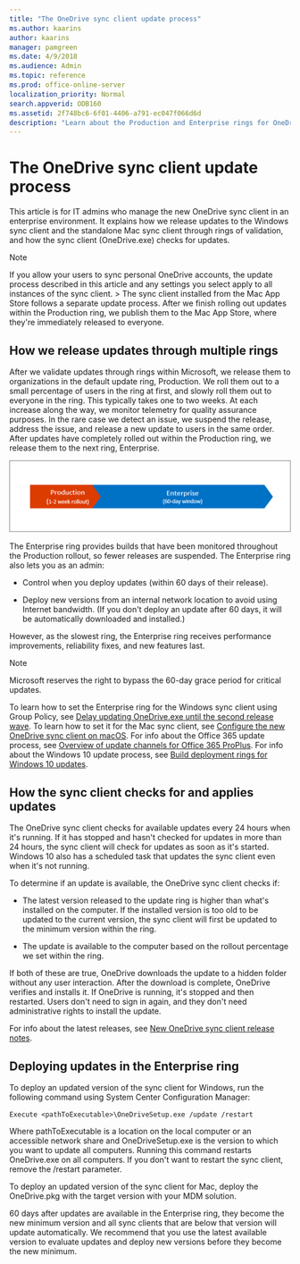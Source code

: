 ```yaml
---
title: "The OneDrive sync client update process"
ms.author: kaarins
author: kaarins
manager: pamgreen
ms.date: 4/9/2018
ms.audience: Admin
ms.topic: reference
ms.prod: office-online-server
localization_priority: Normal
search.appverid: ODB160
ms.assetid: 2f748bc6-6f01-4406-a791-ec047f066d6d
description: "Learn about the Production and Enterprise rings for OneDrive sync client updates"
---
```


# The OneDrive sync client update process

This article is for IT admins who manage the new OneDrive sync client in an enterprise environment. It explains how we release updates to the Windows sync client and the standalone Mac sync client through rings of validation, and how the sync client (OneDrive.exe) checks for updates.
  
> [!NOTE]
> If you allow your users to sync personal OneDrive accounts, the update process described in this article and any settings you select apply to all instances of the sync client. > The sync client installed from the Mac App Store follows a separate update process. After we finish rolling out updates within the Production ring, we publish them to the Mac App Store, where they're immediately released to everyone. 
  
## How we release updates through multiple rings

After we validate updates through rings within Microsoft, we release them to organizations in the default update ring, Production. We roll them out to a small percentage of users in the ring at first, and slowly roll them out to everyone in the ring. This typically takes one to two weeks. At each increase along the way, we monitor telemetry for quality assurance purposes. In the rare case we detect an issue, we suspend the release, address the issue, and release a new update to users in the same order. After updates have completely rolled out within the Production ring, we release them to the next ring, Enterprise.
  
![Timeline of an update](media/5d705fbc-5553-4c7b-ae2f-cba394332a5e.png)
  
The Enterprise ring provides builds that have been monitored throughout the Production rollout, so fewer releases are suspended. The Enterprise ring also lets you as an admin:
  
- Control when you deploy updates (within 60 days of their release).
    
- Deploy new versions from an internal network location to avoid using Internet bandwidth. (If you don't deploy an update after 60 days, it will be automatically downloaded and installed.)
    
However, as the slowest ring, the Enterprise ring receives performance improvements, reliability fixes, and new features last.
  
> [!NOTE]
> Microsoft reserves the right to bypass the 60-day grace period for critical updates. 
  
To learn how to set the Enterprise ring for the Windows sync client using Group Policy, see [Delay updating OneDrive.exe until the second release wave](use-group-policy-to-control-sync-client-settings.md#EnableEnterpriseUpdate). To learn how to set it for the Mac sync client, see [Configure the new OneDrive sync client on macOS](deploy-and-configure-the-sync-client-for-mac.md). For info about the Office 365 update process, see [Overview of update channels for Office 365 ProPlus](https://support.office.com/article/9ccf0f13-28ff-4975-9bd2-7e4ea2fefef4). For info about the Windows 10 update process, see [Build deployment rings for Windows 10 updates](https://go.microsoft.com/fwlink/?linkid=860294).
  
## How the sync client checks for and applies updates

The OneDrive sync client checks for available updates every 24 hours when it's running. If it has stopped and hasn't checked for updates in more than 24 hours, the sync client will check for updates as soon as it's started. Windows 10 also has a scheduled task that updates the sync client even when it's not running.
  
To determine if an update is available, the OneDrive sync client checks if:
  
- The latest version released to the update ring is higher than what's installed on the computer. If the installed version is too old to be updated to the current version, the sync client will first be updated to the minimum version within the ring.
    
- The update is available to the computer based on the rollout percentage we set within the ring.
    
If both of these are true, OneDrive downloads the update to a hidden folder without any user interaction. After the download is complete, OneDrive verifies and installs it. If OneDrive is running, it's stopped and then restarted. Users don't need to sign in again, and they don't need administrative rights to install the update.
  
For info about the latest releases, see [New OneDrive sync client release notes](https://support.office.com/article/845dcf18-f921-435e-bf28-4e24b95e5fc0).
  
## Deploying updates in the Enterprise ring

To deploy an updated version of the sync client for Windows, run the following command using System Center Configuration Manager:
  
```
Execute <pathToExecutable>\OneDriveSetup.exe /update /restart
```

Where pathToExecutable is a location on the local computer or an accessible network share and OneDriveSetup.exe is the version to which you want to update all computers. Running this command restarts OneDrive.exe on all computers. If you don't want to restart the sync client, remove the /restart parameter. 
  
To deploy an updated version of the sync client for Mac, deploy the OneDrive.pkg with the target version with your MDM solution.
  
60 days after updates are available in the Enterprise ring, they become the new minimum version and all sync clients that are below that version will update automatically. We recommend that you use the latest available version to evaluate updates and deploy new versions before they become the new minimum.
  


